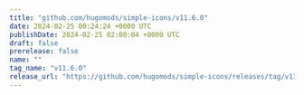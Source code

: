 ```yaml
---
title: "github.com/hugomods/simple-icons/v11.6.0"
date: 2024-02-25 00:24:24 +0000 UTC
publishDate: 2024-02-25 02:00:04 +0000 UTC
draft: false
prerelease: false
name: ""
tag_name: "v11.6.0"
release_url: "https://github.com/hugomods/simple-icons/releases/tag/v11.6.0"
---
```



